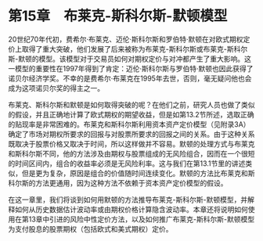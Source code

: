 # 第15章　布莱克-斯科尔斯-默顿模型

20世纪70年代初，费希尔·布莱克、迈伦·斯科尔斯和罗伯特·默顿在对欧式期权定价上取得了重大突破，他们发展了后来被称为布莱克-斯科尔斯或布莱克-斯科尔斯-默顿的模型。该模型对于交易员如何对期权定价与对冲都产生了重大影响。这一模型的重要性在1997年得到了肯定：迈伦·斯科尔斯与罗伯特·默顿也因此获得了诺贝尔经济学奖。不幸的是费希尔·布莱克在1995年去世，否则，毫无疑问他也会成为这项诺贝尔奖的得主之一。

布莱克、斯科尔斯和默顿是如何取得突破的呢？在他们之前，研究人员也做了类似的假设，并且正确地计算了欧式期权的期望收益，但是如第13.2节所述，选取正确的贴现率是非常困难的。布莱克和斯科尔斯利用资本资产定价模型（见附录3A）确定了市场对期权所要求的回报与对股票所要求的回报之间的关系。由于这种关系既取决于股票价格又取决于时间，所以这样做并不容易。默顿的处理方式与布莱克和斯科尔斯不同，他的方法涉及由期权与股票组成的无风险组合，因而在一个很短的时间区间内，组合的收益率必须是无风险利率。这与我们在第13.1节里的讲述类似，但是更为复杂，原因是组合的价值随时间连续变化。默顿的方法比布莱克和斯科尔斯的方法更通用，因为这种方法不依赖于资本资产定价模型的假设。


在这一章里，我们将谈到如何用默顿的方法推导布莱克-斯科尔斯-默顿模型，并解释如何从历史数据估计波动率或由期权价格计算隐含波动率。本章还将说明如何使用在第13章中引进的风险中性定价方法，以及如何推广布莱克-斯科尔斯-默顿模型为支付股息的股票期权（包括欧式和美式期权）定价。